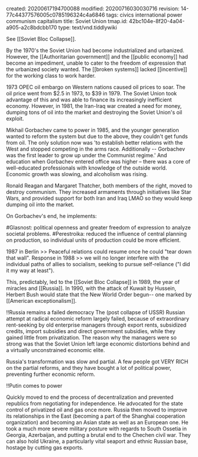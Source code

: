 created: 20200617194700088
modified: 20200716030030716
revision: 14-77c44377576005c0785196324c4a6846
tags: civics international power communism capitalism
title: Soviet Union
tmap.id: 42bc104e-8f20-4a04-a905-a2c8bdcbb170
type: text/vnd.tiddlywiki

See [[Soviet Bloc Collapse]].

By the 1970's the Soviet Union had become industrialized and urbanized. However, the [[Authoritarian government]] and the [[public economy]] had become an impediment, unable to cater to the freedom of expression that the urbanized society wanted. The [[broken systems]] lacked [[incentive]] for the working class to work harder.

1973 OPEC oil embargo on Western nations caused oil prices to soar. 
The oil price went from $2.5 in 1973, to $39 in 1979.
The Soviet Union took advantage of this and was able to finance its increasingly inefficient economy. 
However, in 1981, the Iran-Iraq war created a need for money, dumping tons of oil into the market and destroying the Soviet Union's oil exploit.

Mikhail Gorbachev came to power in 1985, and the younger generation wanted to reform the system but due to the above, they couldn't get funds from oil. The only solution now was 'to establish better relations with the West and stopped competing in the arms race. Additionally -- Gorbachev was the first leader to grow up under the Communist regime.' And education when Gorbachev entered office was higher – there was a core of well-educated professionals with knowledge of the outside world. Economic growth was slowing, and alcoholism was rising.

 Ronald Reagan and Margaret Thatcher, both members of the right, moved to destroy communism. They increased armaments through initiatives like Star Wars, and provided support for both Iran and Iraq LMAO so they would keep dumping oil into the market. 

On Gorbachev's end, he implements:

#Glasnost: political openness and greater freedom of expression to analyze societal problems.
#Perestroika: reduced the influence of central planning on production, so individual units of production could be more efficient.

1987 in Berlin >> Peaceful relations could resume once he could "tear down that wall".
Response in 1988 >> we will no longer interfere with the individual paths of allies to socialism, seeking to pursue self-reliance ("I did it my way at least").

This, predictably, led to the [[Soviet Bloc Collapse]] in 1989, the year of miracles and [[Russia]]. In 1990, with the attack of Kuwait by Hussein, Herbert Bush would state that the New World Order begun-- one marked by [[American exceptionalism]].

!!Russia remains a failed democracy
The (post collapse of USSR) Russian attempt at radical economic reform largely failed, because of extraordinary rent-seeking by old enterprise managers through export rents, subsidized credits, import subsidies and direct government subsidies, while they gained little from privatization. The reason why the managers were so strong was that the Soviet Union left large economic distortions behind and a virtually unconstrained economic elite.

Russia's transformation was slow and partial. A few people got VERY RICH on the partial reforms, and they have bought a lot of political power, preventing further economic reform.

!!Putin comes to power

Quickly moved to end the process of decentralization and prevented republics from negotiating for independence. He advocated for the state control of privatized oil and gas once more. Russia then moved to improve its relationships in the East (becoming a part of the Shanghai cooperation organization) and becoming an Asian state as well as an European one. He took a much more severe military posture with regards to South Ossetia in Georgia, Azerbaijan, and putting a brutal end to the Chechen civil war. They can also hold Ukraine, a particularly vital seaport and ethnic Russian base, hostage by cutting gas exports.


